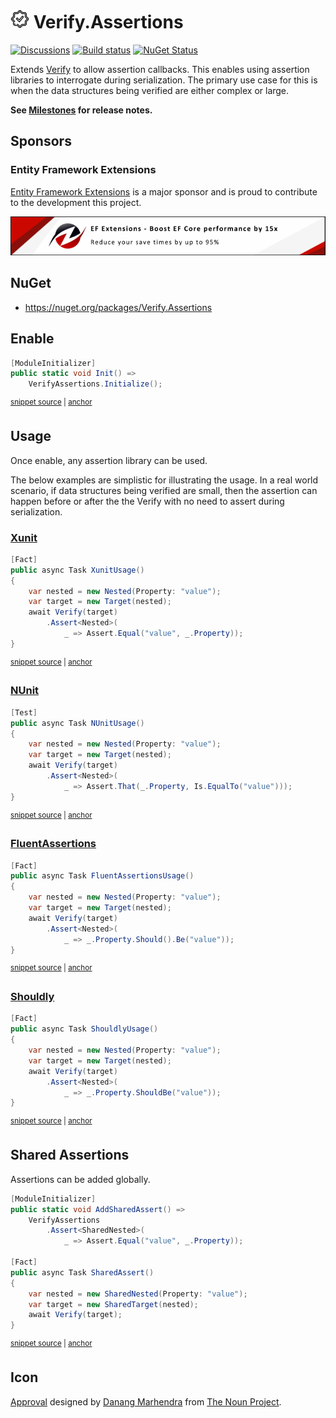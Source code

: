 # <img src="/src/icon.png" height="30px"> Verify.Assertions

[![Discussions](https://img.shields.io/badge/Verify-Discussions-yellow?svg=true&label=)](https://github.com/orgs/VerifyTests/discussions)
[![Build status](https://ci.appveyor.com/api/projects/status/6stx39bhogfbgnpi?svg=true)](https://ci.appveyor.com/project/SimonCropp/Verify-Assertions)
[![NuGet Status](https://img.shields.io/nuget/v/Verify.Assertions.svg)](https://www.nuget.org/packages/Verify.Assertions/)

Extends [Verify](https://github.com/VerifyTests/Verify) to allow assertion callbacks. This enables using assertion libraries to interrogate during serialization. The primary use case for this is when the data structures being verified are either complex or large.<!-- singleLineInclude: intro. path: /docs/intro.include.md -->

**See [Milestones](../../milestones?state=closed) for release notes.**


## Sponsors


### Entity Framework Extensions<!-- include: zzz. path: /docs/zzz.include.md -->

[Entity Framework Extensions](https://entityframework-extensions.net/?utm_source=simoncropp&utm_medium=Verify.Assertions) is a major sponsor and is proud to contribute to the development this project.

[![Entity Framework Extensions](https://raw.githubusercontent.com/VerifyTests/Verify.Assertions/refs/heads/main/docs/zzz.png)](https://entityframework-extensions.net/?utm_source=simoncropp&utm_medium=Verify.Assertions)<!-- endInclude -->


## NuGet

 * https://nuget.org/packages/Verify.Assertions


## Enable

<!-- snippet: enable -->
<a id='snippet-enable'></a>
```cs
[ModuleInitializer]
public static void Init() =>
    VerifyAssertions.Initialize();
```
<sup><a href='/src/Tests/ModuleInitializer.cs#L3-L9' title='Snippet source file'>snippet source</a> | <a href='#snippet-enable' title='Start of snippet'>anchor</a></sup>
<!-- endSnippet -->


## Usage

Once enable, any assertion library can be used.

The below examples are simplistic for illustrating the usage. In a real world scenario, if data structures being verified are small, then the assertion can happen before or after the the Verify with no need to assert during serialization.


### [Xunit](https://xunit.net/)

<!-- snippet: XunitUsage -->
<a id='snippet-XunitUsage'></a>
```cs
[Fact]
public async Task XunitUsage()
{
    var nested = new Nested(Property: "value");
    var target = new Target(nested);
    await Verify(target)
        .Assert<Nested>(
            _ => Assert.Equal("value", _.Property));
}
```
<sup><a href='/src/Tests/Tests.cs#L3-L15' title='Snippet source file'>snippet source</a> | <a href='#snippet-XunitUsage' title='Start of snippet'>anchor</a></sup>
<!-- endSnippet -->


### [NUnit](https://docs.nunit.org/articles/nunit/writing-tests/assertions/assertions.html)

<!-- snippet: NUnitUsage -->
<a id='snippet-NUnitUsage'></a>
```cs
[Test]
public async Task NUnitUsage()
{
    var nested = new Nested(Property: "value");
    var target = new Target(nested);
    await Verify(target)
        .Assert<Nested>(
            _ => Assert.That(_.Property, Is.EqualTo("value")));
}
```
<sup><a href='/src/NUnitTests/Tests.cs#L4-L16' title='Snippet source file'>snippet source</a> | <a href='#snippet-NUnitUsage' title='Start of snippet'>anchor</a></sup>
<!-- endSnippet -->


### [FluentAssertions](https://fluentassertions.com/)

<!-- snippet: FluentAssertionsUsage -->
<a id='snippet-FluentAssertionsUsage'></a>
```cs
[Fact]
public async Task FluentAssertionsUsage()
{
    var nested = new Nested(Property: "value");
    var target = new Target(nested);
    await Verify(target)
        .Assert<Nested>(
            _ => _.Property.Should().Be("value"));
}
```
<sup><a href='/src/Tests/FluentAssertionsTests.cs#L5-L17' title='Snippet source file'>snippet source</a> | <a href='#snippet-FluentAssertionsUsage' title='Start of snippet'>anchor</a></sup>
<!-- endSnippet -->


### [Shouldly](https://github.com/shouldly/shouldly)

<!-- snippet: ShouldlyUsage -->
<a id='snippet-ShouldlyUsage'></a>
```cs
[Fact]
public async Task ShouldlyUsage()
{
    var nested = new Nested(Property: "value");
    var target = new Target(nested);
    await Verify(target)
        .Assert<Nested>(
            _ => _.Property.ShouldBe("value"));
}
```
<sup><a href='/src/Tests/ShouldyAssertionsTests.cs#L5-L17' title='Snippet source file'>snippet source</a> | <a href='#snippet-ShouldlyUsage' title='Start of snippet'>anchor</a></sup>
<!-- endSnippet -->


## Shared Assertions

Assertions can be added globally.

<!-- snippet: Shared -->
<a id='snippet-Shared'></a>
```cs
[ModuleInitializer]
public static void AddSharedAssert() =>
    VerifyAssertions
        .Assert<SharedNested>(
            _ => Assert.Equal("value", _.Property));

[Fact]
public async Task SharedAssert()
{
    var nested = new SharedNested(Property: "value");
    var target = new SharedTarget(nested);
    await Verify(target);
}
```
<sup><a href='/src/Tests/Tests.cs#L17-L33' title='Snippet source file'>snippet source</a> | <a href='#snippet-Shared' title='Start of snippet'>anchor</a></sup>
<!-- endSnippet -->


## Icon

[Approval](https://thenounproject.com/term/correct/6480102/) designed by [Danang Marhendra](https://thenounproject.com/creator/masart/) from [The Noun Project](https://thenounproject.com/).
